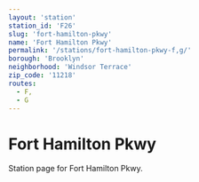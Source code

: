 ```yaml
---
layout: 'station'
station_id: 'F26'
slug: 'fort-hamilton-pkwy'
name: 'Fort Hamilton Pkwy'
permalink: '/stations/fort-hamilton-pkwy-f,g/'
borough: 'Brooklyn'
neighborhood: 'Windsor Terrace'
zip_code: '11218'
routes:
  - F,
  - G
---
```

# Fort Hamilton Pkwy

Station page for Fort Hamilton Pkwy.
